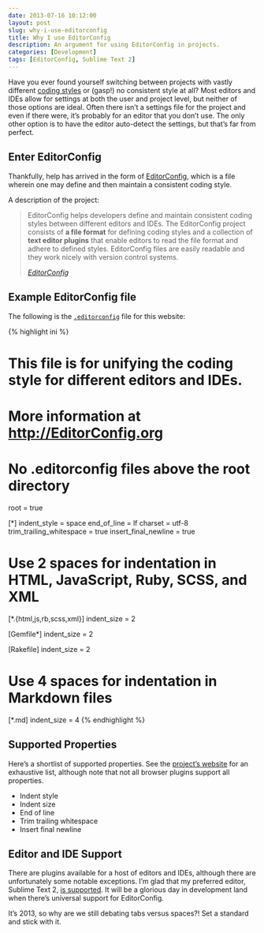 ```yaml
---
date: 2013-07-16 10:12:00
layout: post
slug: why-i-use-editorconfig
title: Why I use EditorConfig
description: An argument for using EditorConfig in projects.
categories: [Development]
tags: [EditorConfig, Sublime Text 2]
---
```


Have you ever found yourself switching between projects with vastly different [coding styles](http://en.wikipedia.org/wiki/Programming_style) or (gasp!) no consistent style at all? Most editors and IDEs allow for settings at both the user and project level, but neither of those options are ideal. Often there isn’t a settings file for the project and even if there were, it’s probably for an editor that you don’t use. The only other option is to have the editor auto-detect the settings, but that’s far from perfect.

## Enter EditorConfig
Thankfully, help has arrived in the form of [EditorConfig](http://editorconfig.org/), which is a file wherein one may define and then maintain a consistent coding style.

A description of the project:

> EditorConfig helps developers define and maintain consistent coding styles between different editors and IDEs. The EditorConfig project consists of **a file format** for defining coding styles and a collection of **text editor plugins** that enable editors to read the file format and adhere to defined styles. EditorConfig files are easily readable and they work nicely with version control systems.
>
> <cite>[EditorConfig](http://editorconfig.org/#overview)</cite>

## Example EditorConfig file
The following is the [`.editorconfig`](https://github.com/davidensinger/davidensinger.github.io/blob/source/.editorconfig) file for this website:

{% highlight ini %}
# This file is for unifying the coding style for different editors and IDEs.
# More information at http://EditorConfig.org

# No .editorconfig files above the root directory
root = true

[*]
indent_style = space
end_of_line = lf
charset = utf-8
trim_trailing_whitespace = true
insert_final_newline = true

# Use 2 spaces for indentation in HTML, JavaScript, Ruby, SCSS, and XML

[*.{html,js,rb,scss,xml}]
indent_size = 2

[Gemfile*]
indent_size = 2

[Rakefile]
indent_size = 2

# Use 4 spaces for indentation in Markdown files

[*.md]
indent_size = 4
{% endhighlight %}

## Supported Properties
Here’s a shortlist of supported properties. See the [project’s website](http://editorconfig.org/#supported-properties) for an exhaustive list, although note that not all browser plugins support all properties.

- Indent style
- Indent size
- End of line
- Trim trailing whitespace
- Insert final newline

## Editor and IDE Support
There are plugins available for a host of editors and IDEs, although there are unfortunately some notable exceptions. I’m glad that my preferred editor, Sublime Text 2, [is supported](https://github.com/sindresorhus/editorconfig-sublime). It will be a glorious day in development land when there’s universal support for EditorConfig.

It’s 2013, so why are we still debating tabs versus spaces?! Set a standard and stick with it.
